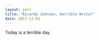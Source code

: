 ```yaml
---
layout: post
title: "Ricardo Johnson, Horrible Writer"
date: 2017-11-01
---
```


Today is a  terrible day. 
